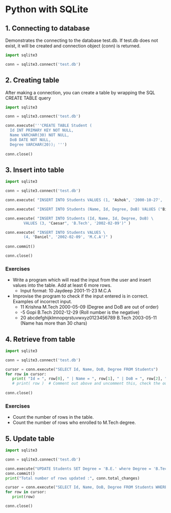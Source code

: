 # Python with SQLite


## 1. Connecting to database

Demonstrates the connecting to the database test.db. If test.db does not exist, it will be created and connection object (conn) is returned.
 
 ```python
import sqlite3

conn = sqlite3.connect('test.db')
```

## 2. Creating table

After making a connection, you can create a table by wrapping the SQL CREATE TABLE query 

```python
import sqlite3

conn = sqlite3.connect('test.db')

conn.execute('''CREATE TABLE Student (
  Id INT PRIMARY KEY NOT NULL, 
  Name VARCHAR(30) NOT NULL, 
  DoB DATE NOT NULL, 
  Degree VARCHAR(20)); ''')
  
conn.close()
```

## 3. Insert into table

```python
import sqlite3

conn = sqlite3.connect('test.db')

conn.execute( "INSERT INTO Students VALUES (1, "Ashok", '2000-10-27', 'M.Tech')" )

conn.execute( "INSERT INTO Students (Name, Id, Degree, DoB) VALUES ("Binu", 2, 'M.Tech', '2000-07-15')" )

conn.execute( "INSERT INTO Students (Id, Name, Id, Degree, DoB) \
        VALUES (3, "Caesar", 'B.Tech', '2002-02-09')" )

conn.execute( "INSERT INTO Students VALUES \
        (4, "Daniel", '2002-02-09', 'M.C.A')" )
        
conn.commit()

conn.close()
```

### Exercises
* Write a program which will read the input from the user and insert values into the table. Add at least 6 more rows.
  * Input format: 10 Jaydeep 2001-11-23 M.C.A
* Improvise the program to check if the input entered is in correct. Examples of incorrect input.
  * 11 Krishna M.Tech 2000-05-09   (Degree and DoB are out of order)
  * -5 Gopi B.Tech 2002-12-29   (Roll number is the negative)
  * 20 abcdefghijklmnopqrstuvwxyz0123456789 B.Tech 2003-05-11  (Name has more than 30 chars)

## 4. Retrieve from table

```python
import sqlite3

conn = sqlite3.connect('test.db')

cursor = conn.execute("SELECT Id, Name, DoB, Degree FROM Students")
for row in cursor:
   print( "Id = ", row[0], " | Name = ", row[1], " | DoB = ", row[2], " | Degree = ", row[3] )
   # print( row )  # Comment out above and uncomment this, check the output
   
conn.close()
```

### Exercises
* Count the number of rows in the table.
* Count the number of rows who enrolled to M.Tech degree.

## 5. Update table

```python
import sqlite3

conn = sqlite3.connect('test.db')

conn.execute("UPDATE Students SET Degree = 'B.E.' where Degree = 'B.Tech'")
conn.commit()
print("Total number of rows updated :", conn.total_changes)

cursor = conn.execute("SELECT Id, Name, DoB, Degree FROM Students WHERE Degree = 'B.E.'")
for row in cursor:
   print(row)

conn.close()
```
